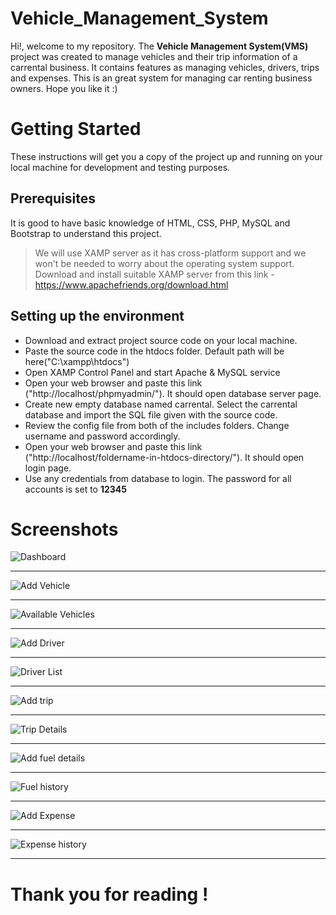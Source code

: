 # Vehicle_Management_System
Hi!, welcome to my repository. The **Vehicle Management System(VMS)** project was created to manage vehicles and their trip information of a carrental business. It contains
features as managing vehicles, drivers, trips and expenses. This is an great system for managing car renting business owners. Hope you like it :)

# Getting Started

These instructions will get you a copy of the project up and running on your local machine for development and testing purposes. 

## Prerequisites

It is good to have basic knowledge of HTML, CSS, PHP, MySQL and Bootstrap to understand this project.
>We will use XAMP server as it has cross-platform support and we won't be needed to worry about the operating system support.
Download and install suitable XAMP server from this link - https://www.apachefriends.org/download.html

## Setting up the environment

- Download and extract project source code on your local machine.
- Paste the source code in the htdocs folder. Default path will be here("C:\xampp\htdocs")
- Open XAMP Control Panel and start Apache & MySQL service
- Open your web browser and paste this link ("http://localhost/phpmyadmin/"). It should open database server page.
- Create new empty database named carrental. Select the carrental database and import the SQL file given with the source code.
- Review the config file from both of the includes folders. Change username and password accordingly.
- Open your web browser and paste this link ("http://localhost/foldername-in-htdocs-directory/"). It should open login page.
- Use any credentials from database to login. The password for all accounts is set to **12345**

# Screenshots

![Dashboard](screenshots/dashboard.JPG)

***

![Add Vehicle](screenshots/post_a_vehicle.JPG)

***

![Available Vehicles](screenshots/vehicle_list.JPG)

***

![Add Driver](screenshots/add_driver.JPG)

***

![Driver List](screenshots/driver_list.JPG)

***

![Add trip](screenshots/add_trip.JPG)

***

![Trip Details](screenshots/trip_list.JPG)

***

![Add fuel details](screenshots/add_fuel_history.JPG)

***

![Fuel history](screenshots/fuel_history.JPG)

***

![Add Expense](screenshots/add_expense.JPG)

***

![Expense history](screenshots/expense_list.JPG)

***

# Thank you for reading !
